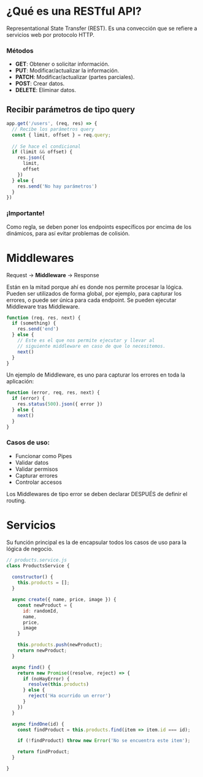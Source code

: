 # ¿Qué es una RESTful API?
Representational State Transfer (REST). Es una convección que se refiere a servicios web por protocolo HTTP.
### Métodos
- **GET**: Obtener o solicitar información.
- **PUT**: Modificar/actualizar la información.
- **PATCH**: Modificar/actualizar (partes parciales).
- **POST**: Crear datos.
- **DELETE**: Eliminar datos.

## Recibir parámetros de tipo query
```js
app.get('/users', (req, res) => {
  // Recibe los parámetros query
  const { limit, offset } = req.query;
  
  // Se hace el condicional
  if (limit && offset) {
    res.json({
      limit, 
      offset
    })
  } else {
    res.send('No hay parámetros')
  }
})
```

### ¡Importante!
Como regla, se deben poner los endpoints específicos por encima de los dinámicos, para así evitar problemas de colisión.

# Middlewares
Request -> **Middleware** -> Response

Están en la mitad porque ahí es donde nos permite procesar la lógica.
Pueden ser utilizados de forma global, por ejemplo, para capturar los errores, o puede ser única para cada endpoint.
Se pueden ejecutar Middleware tras Middleware.

```js
function (req, res, next) {
  if (something) {
    res.send('end')
  } else {
    // Este es el que nos permite ejecutar y llevar al
    // siguiente middleware en caso de que lo necesitemos.
    next()
  }
}
```

Un ejemplo de Middleware, es uno para capturar los errores en toda la aplicación:
```js
function (error, req, res, next) {
  if (error) {
    res.status(500).json({ error })
  } else {
    next()
  }
}
```

### Casos de uso:
- Funcionar como Pipes
- Validar datos
- Validar permisos
- Capturar errores
- Controlar accesos

Los Middlewares de tipo error se deben declarar DESPUÉS de definir el routing.

# Servicios
Su función principal es la de encapsular todos los casos de uso para la lógica de negocio.
```js
// products.service.js
class ProductsService {
  
  constructor() {
    this.products = [];
  }

  async create({ name, price, image }) {
    const newProduct = {
      id: randomId,
      name,
      price,
      image
    }

    this.products.push(newProduct);
    return newProduct;
  }

  async find() {
    return new Promise((resolve, reject) => {
      if (noHayError) {
        resolve(this.products)
      } else {
        reject('Ha ocurrido un error')
      }
    })
  }

  async findOne(id) {
    const findProduct = this.products.find(item => item.id === id);

    if (!findProduct) throw new Error('No se encuentra este item');

    return findProduct;
  }

}
```